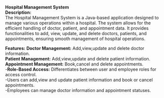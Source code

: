 **Hospital Management System**<br>
**Description:**<br>
The Hospital Management System is a Java-based application designed to manage various operations within a hospital. The system allows for the efficient handling of doctor, patient, and appointment data. It provides functionalities to add, view, update, and delete doctors, patients, and appointments, ensuring smooth management of hospital operations.

**Features:**
**Doctor Management:** Add,view,update and delete doctor information.<br>
**Patient Management:** Add,view,update and delete patient information.<br>
**Appointment Management:** Book,cancel and delete appointments.<br>
-**Role-Based Access:** Differentiates between user and employee roles for access control.<br>-Users can add,view and update patient information and book or cancel appointments.<br>-Employees can manage doctor information and appointment statuses.
